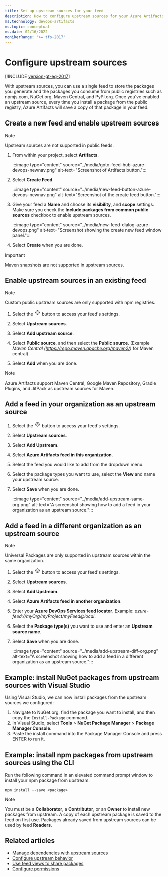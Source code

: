 ```yaml
---
title: Set up upstream sources for your feed
description: How to configure upstream sources for your Azure Artifacts feeds
ms.technology: devops-artifacts
ms.topic: conceptual
ms.date: 02/16/2022
monikerRange: '>= tfs-2017'
---
```


# Configure upstream sources

[!INCLUDE [version-gt-eq-2017](../../includes/version-gt-eq-2017.md)]

With upstream sources, you can use a single feed to store the packages you generate and the packages you consume from public registries such as npmjs.com, NuGet.org, Maven Central, and PyPI.org. Once you've enabled an upstream source, every time you install a package from the public registry, Azure Artifacts will save a copy of that package in your feed.

## Create a new feed and enable upstream sources

> [!NOTE]
> Upstream sources are not supported in public feeds.

1. From within your project, select **Artifacts**.

    :::image type="content" source="../media/goto-feed-hub-azure-devops-newnav.png" alt-text="Screenshot of Artifacts button.":::

1. Select **Create Feed**.

    :::image type="content" source="../media/new-feed-button-azure-devops-newnav.png" alt-text="Screenshot of the create feed button.":::

1. Give your feed a **Name** and choose its **visibility**, and **scope** settings. Make sure you check the  **Include packages from common public sources** checkbox to enable upstream sources.

    :::image type="content" source="../media/new-feed-dialog-azure-devops.png" alt-text="Screenshot showing the create new feed window panel.":::

1. Select **Create** when you are done.

> [!IMPORTANT]
> Maven snapshots are not supported in upstream sources.

## Enable upstream sources in an existing feed

> [!NOTE]
> Custom public upstream sources are only supported with npm registries.

1. Select the ![gear icon](../../media/icons/gear-icon.png) button to access your feed's settings.

1. Select **Upstream sources**.

1. Select **Add upstream source**.

1. Select **Public source**, and then select the **Public source**. (Example *Maven Central (https://repo.maven.apache.org/maven2/)* for Maven central)

1. Select **Add** when you are done.

> [!NOTE]
> Azure Artifacts support Maven Central, Google Maven Repository, Gradle Plugins, and JitPack as upstream sources for Maven.

## Add a feed in your organization as an upstream source

1. Select the ![gear icon](../../media/icons/gear-icon.png) button to access your feed's settings.

1. Select **Upstream sources**.

1. Select **Add Upstream**.

1. Select **Azure Artifacts feed in this organization**.

1. Select the feed you would like to add from the dropdown menu.

1. Select the package types you want to use, select the **View** and name your upstream source.

1. Select **Save** when you are done.

    :::image type="content" source="../media/add-upstream-same-org.png" alt-text="A screenshot showing how to add a feed in your organization as an upstream source.":::

## Add a feed in a different organization as an upstream source

> [!NOTE]
> Universal Packages are only supported in upstream sources within the same organization.

1. Select the ![gear icon](../../media/icons/gear-icon.png) button to access your feed's settings.

1. Select **Upstream sources**.

1. Select **Add Upstream**.

1. Select **Azure Artifacts feed in another organization**.

1. Enter your **Azure DevOps Services feed locator**. Example: *azure-feed://myOrg/myProject/myFeed@local*.

1. Select the **Package type(s)** you want to use and enter an **Upstream source name**.

1. Select **Save** when you are done.

    :::image type="content" source="../media/add-upstream-diff-org.png" alt-text="A screenshot showing how to add a feed in a different organization as an upstream source.":::

## Example: install NuGet packages from upstream sources with Visual Studio

Using Visual Studio, we can now install packages from the upstream sources we configured:

1. Navigate to NuGet.org, find the package you want to install, and then copy the `Install-Package` command.
1. In Visual Studio, select **Tools** > **NuGet Package Manager** > **Package Manager Console**.
1. Paste the install command into the Package Manager Console and press ENTER to run it.

## Example: install npm packages from upstream sources using the CLI

Run the following command in an elevated command prompt window to install your npm package from upstream.

```Command
npm install --save <package>
```

> [!NOTE]
> You must be a **Collaborator**, a **Contributor**, or an **Owner** to install new packages from upstream. A copy of each upstream package is saved to the feed on first use. Packages already saved from upstream sources can be used by feed **Readers**.

## Related articles

- [Manage dependencies with upstream sources](../tutorials/protect-oss-packages-with-upstream-sources.md)
- [Configure upstream behavior](../concepts/upstream-behavior.md)
- [Use feed views to share packages](../feeds/views.md)
- [Configure permissions](../feeds/feed-permissions.md)
